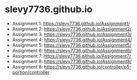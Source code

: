 # slevy7736.github.io

- Assignment 1: https://slevy7736.github.io/Assignment1/
- Assignment 2: https://slevy7736.github.io/Assignment2/
- Assignment 3: https://slevy7736.github.io/Assignment3/
- Assignment 4: https://slevy7736.github.io/Assignment4/
- Assignment 5: https://slevy7736.github.io/Assignment5/
- Assignment 6: https://slevy7736.github.io/Assignment6/
- Assignment 7: https://slevy7736.github.io/Assignment7/
- Assignment 8: https://slevy7736.github.io/Assignment8/
- Assignment 8: https://slevy7736.github.io/controller/p5-portion/controller

